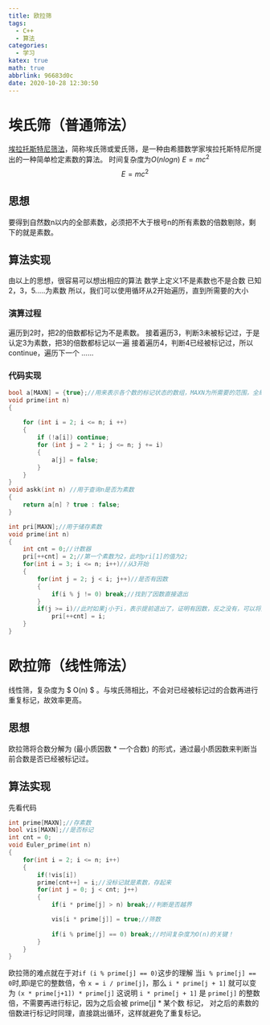 ```yaml
---
title: 欧拉筛
tags:
  - C++
  - 算法
categories:
  - 学习
katex: true
math: true
abbrlink: 96683d0c
date: 2020-10-28 12:30:50
---
```

# 埃氏筛（普通筛法）
[埃拉托斯特尼筛法](https://baike.baidu.com/item/%E5%9F%83%E6%8B%89%E6%89%98%E6%96%AF%E7%89%B9%E5%B0%BC%E7%AD%9B%E6%B3%95/374984)，简称埃氏筛或爱氏筛，是一种由希腊数学家埃拉托斯特尼所提出的一种简单检定素数的算法。
时间复杂度为$O(nlogn)$
$E = mc^2$
$$E = mc^2$$
## 思想
要得到自然数n以内的全部素数，必须把不大于根号n的所有素数的倍数剔除，剩下的就是素数。
## 算法实现
由以上的思想，很容易可以想出相应的算法
数学上定义1不是素数也不是合数
已知2，3，5.....为素数
所以，我们可以使用循环从2开始遍历，直到所需要的大小
### 演算过程
遍历到2时，把2的倍数都标记为不是素数。
接着遍历3，判断3未被标记过，于是认定3为素数，把3的倍数都标记以一遍
接着遍历4，判断4已经被标记过，所以continue，遍历下一个
......
### 代码实现
```cpp
bool a[MAXN] = {true};//用来表示各个数的标记状态的数组，MAXN为所需要的范围，全局变量默认为零，初始化
void prime(int n)
{
    
    for (int i = 2; i <= n; i ++)
    {
        if (!a[i]) continue;
        for (int j = 2 * i; j <= n; j += i)
        {
            a[j] = false;
        }
    }
}
void askk(int n) //用于查询n是否为素数
{
    return a[n] ? true : false;
}
```

```cpp
int pri[MAXN];//用于储存素数
void prime(int n)
{
    int cnt = 0;//计数器
	pri[++cnt] = 2;//第一个素数为2，此时pri[1]的值为2;
	for(int i = 3; i <= n; i++)//从3开始
	{
		for(int j = 2; j < i; j++)//是否有因数
		{
			if(i % j != 0) break;//找到了因数直接退出
		}
		if(j >= i)//此时如果j小于i，表示提前退出了，证明有因数，反之没有，可以将此数储存
			pri[++cnt] = i;
	}
}
```
# 欧拉筛（线性筛法）
线性筛，复杂度为 $ O(n) $ 。与埃氏筛相比，不会对已经被标记过的合数再进行重复标记，故效率更高。
## 思想
欧拉筛将合数分解为 (最小质因数 * 一个合数) 的形式，通过最小质因数来判断当前合数是否已经被标记过。
## 算法实现
先看代码
```cpp
int prime[MAXN];//存素数
bool vis[MAXN];//是否标记
int cnt = 0;
void Euler_prime(int n)
{
	for(int i = 2; i <= n; i++)
	{
		if(!vis[i]) 
        prime[cnt++] = i;//没标记就是素数，存起来
		for(int j = 0; j < cnt; j++)
		{
			if(i * prime[j] > n) break;//判断是否越界

			vis[i * prime[j]] = true;//筛数
			
            if(i % prime[j] == 0) break;//时间复杂度为O(n)的关键！
		}
	}
}
```
欧拉筛的难点就在于对`if (i % prime[j] == 0)`这步的理解
当`i % prime[j] == 0`时,即i是它的整数倍，令 `x = i / prime[j]`，那么 `i * prime[j + 1]` 就可以变为 `(x * prime[j+1]) * prime[j]`
这说明 `i * prime[j + 1]` 是 `prime[j]` 的整数倍，不需要再进行标记，因为之后会被 prime[j] * 某个数 标记，
对之后的素数的倍数进行标记时同理，直接跳出循环，这样就避免了重复标记。